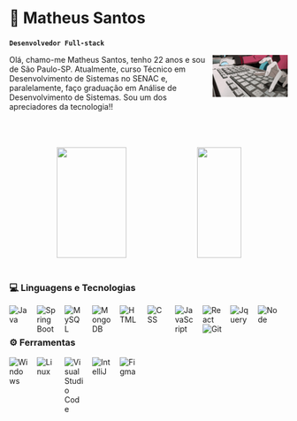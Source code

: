 # 🧠 Matheus Santos

**`Desenvolvedor Full-stack`**

<div align="center">
  
  <img
    align="right"
    alt="GIF"
    width="27%"
    src="anime-computer.gif"
  />
  <p align="left">
    Olá, chamo-me Matheus Santos, tenho 22 anos e sou de São Paulo-SP. Atualmente, curso Técnico em Desenvolvimento de Sistemas no SENAC e, paralelamente, faço graduação em Análise de Desenvolvimento de Sistemas. Sou um dos apreciadores da tecnologia!!
  </p>
</div>

<br>
<br>
<br>

<div align="center">  
  <img
  width="50%" 
  height="200px" 
  src="https://github-readme-stats.vercel.app/api?username=Matheus-sxntos&show_icons=true&count_private=true&hide_border=true&title_color=ff8903&icon_color=ffd000&text_color=c9d1d9&bg_color=0d1117&locale=pt-br"
  /> 
  <img
  width="40%" 
  height="200px" 
  src="https://github-readme-stats.vercel.app/api/top-langs/?username=Matheus-sxntos&layout=compact&hide_border=true&title_color=ff8903&text_color=c9d1d9&bg_color=0d1117&custom_title=Tecnologias"
  />
</div>

<br>

### 💻 Linguagens e Tecnologias

<img 
    align="left"
    alt="Java"
    title="Java"
    width="35px"
    style="padding-right: 15px"
    src="https://cdn.jsdelivr.net/gh/devicons/devicon@latest/icons/java/java-original.svg" 
/>

<img 
    align="left"
    alt="Spring Boot"
    title="Spring Boot"
    width="35px"
    style="padding-right: 15px"
    src="https://cdn.jsdelivr.net/gh/devicons/devicon@latest/icons/spring/spring-original.svg"
/> 

<img 
    align="left"
    alt="MySQL"
    title="MySQL"
    width="35px"
    style="padding-right: 15px"
    src="https://cdn.jsdelivr.net/gh/devicons/devicon@latest/icons/mysql/mysql-original.svg"
/>

<img 
    align="left"
    alt="MongoDB"
    title="MongoDB"
    width="35px"
    style="padding-right: 15px"
    src="https://cdn.jsdelivr.net/gh/devicons/devicon@latest/icons/mongodb/mongodb-original.svg" 
/>

<img 
    align="left"
    alt="HTML"
    title="HTML"
    width="35px"
    style="padding-right: 15px"
    src="https://cdn.jsdelivr.net/gh/devicons/devicon@latest/icons/html5/html5-original.svg" 
/>

<img 
    align="left"
    alt="CSS"
    title="CSS"
    width="35px"
    style="padding-right: 15px"
    src="https://cdn.jsdelivr.net/gh/devicons/devicon@latest/icons/css3/css3-original.svg" 
/> 

<img 
    align="left"
    alt="JavaScript"
    title="JavaScript"
    width="35px"
    style="padding-right: 15px"
    src="https://cdn.jsdelivr.net/gh/devicons/devicon@latest/icons/javascript/javascript-original.svg" 
/>

<img 
    align="left"
    alt="React"
    title="React"
    width="35px"
    style="padding-right: 15px"
    src="https://cdn.jsdelivr.net/gh/devicons/devicon@latest/icons/react/react-original.svg" 
/>

<img
    align="left"
    alt="Jquery"
    title="Jquery"
    width="35px"
    style="padding-right: 15px"
    src="https://cdn.jsdelivr.net/gh/devicons/devicon@latest/icons/jquery/jquery-original.svg" 
/>

<img
    align="left"
    alt="Node"
    title="Node"
    width="35px"
    style="padding-right: 15px"
    src="https://cdn.jsdelivr.net/gh/devicons/devicon@latest/icons/nodejs/nodejs-original.svg" 
/> 

<img 
    align="left"
    alt="Git"
    title="Git"
    width="35px"
    style="padding-right: 15px"
    src="https://cdn.jsdelivr.net/gh/devicons/devicon@latest/icons/git/git-original.svg" 
/>

<br>
<br>

### ⚙ Ferramentas

<img
    align="left"
    alt="Windows"
    title="Windows"
    width="35px"
    style="padding-right: 15px"
    src="https://cdn.jsdelivr.net/gh/devicons/devicon@latest/icons/windows8/windows8-original.svg" 
/>

<img
    align="left"
    alt="Linux"
    title="Linux"
    width="35px"
    style="padding-right: 15px"
    src="https://cdn.jsdelivr.net/gh/devicons/devicon@latest/icons/linux/linux-original.svg" 
/>

<img
    align="left"
    alt="Visual Studio Code"
    title="Visual Studio Code"
    width="35px"
    style="padding-right: 15px"
    src="https://cdn.jsdelivr.net/gh/devicons/devicon@latest/icons/vscode/vscode-original.svg" 
/>

<img
    align="left"
    alt="IntelliJ"
    title="IntelliJ"
    width="35px"
    style="padding-right: 15px"
    src="https://cdn.jsdelivr.net/gh/devicons/devicon@latest/icons/intellij/intellij-original.svg"
/>

<img 
    align="left"
    alt="Figma"
    title="Figma"
    width="35px"
    style="padding-right: 15px"
    src="https://cdn.jsdelivr.net/gh/devicons/devicon@latest/icons/figma/figma-original.svg" 
/>

<br>
<br>
<br>
